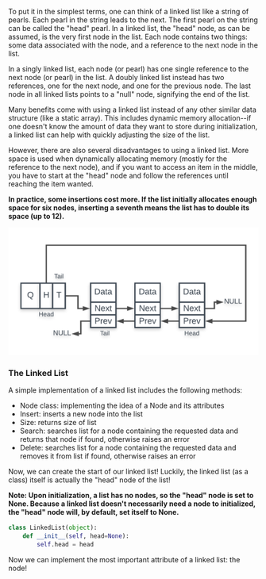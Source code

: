 <!--title={Linked Lists}-->

<!--badges={Algorithms:15}-->

<!--concepts={The Linked List}-->

To put it in the simplest terms, one can think of a linked list like a string of pearls. Each pearl in the string leads to the next. The first pearl on the string can be called the "head" pearl. In a linked list, the "head" node, as can be assumed, is the very first node in the list. Each node contains two things: some data associated with the node, and a reference to the next node in the list. 

In a singly linked list, each node (or pearl) has one single reference to the next node (or pearl) in the list. A doubly linked list instead has two references, one for the next node, and one for the previous node. The last node in all linked lists points to a "null" node, signifying the end of the list.

Many benefits come with using a linked list instead of any other similar data structure (like a static array). This includes dynamic memory allocation--if one doesn't know the amount of data they want to store during initialization, a linked list can help with quickly adjusting the size of the list.

However, there are also several disadvantages to using a linked list. More space is used when dynamically allocating memory (mostly for the reference to the next node), and if you want to access an item in the middle, you have to start at the "head" node and follow the references until reaching the item wanted.

**In practice, some insertions cost more. If the list initially allocates enough space for six nodes, inserting a seventh means the list has to double its space (up to 12).**

<img src="../images/1.png" style="zoom:200%;" />

### The Linked List

A simple implementation of a linked list includes the following methods:

- Node class: implementing the idea of a Node and its attributes
- Insert: inserts a new node into the list
- Size: returns size of list
- Search: searches list for a node containing the requested data and returns that node if found, otherwise raises an error
- Delete: searches list for a node containing the requested data and removes it from list if found, otherwise raises an error

Now, we can create the start of our linked list! Luckily, the linked list (as a class) itself is actually the "head" node of the list!

**Note: Upon initialization, a list has no nodes, so the "head" node is set to None. Because a linked list doesn't necessarily need a node to initialized, the "head" node will, by default, set itself to None.**

```python
class LinkedList(object):
    def __init__(self, head=None):
        self.head = head
```
Now we can implement the most important attribute of a linked list: the node!
